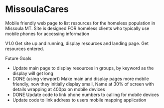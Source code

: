 # MissoulaCares
Mobile friendly web page to list resources for the homeless population in Missoula MT.
Site is designed FOR homeless clients who typically use mobile phones for accessing information

V1.0 Get site up and running, display resources and landing page. Get resources entered.

Future Goals
- Update main page to display resources in groups, by keyword as the display will get long
- DONE (using viewport) Make main and display pages more mobile friendly, now they initially display small, Name at 30% of screen with details wrapping at 400px on mobile devices
- DONE Update code to link phone numbers to calling for mobile devices
- Update code to link address to users mobile mapping application
